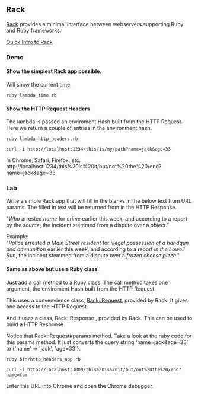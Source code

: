 ## Rack 

[Rack](http://rack.github.io/) provides a minimal interface between webservers supporting Ruby and Ruby frameworks.  

[Quick Intro to Rack](http://rubylearning.com/blog/a-quick-introduction-to-rack/)

### Demo

#### Show the simplest Rack app possible.  
Will show the current time.
 
```
ruby lambda_time.rb
```

#### Show the HTTP Request Headers

The lambda is passed an enviroment Hash built from the HTTP Request. Here we 
return a couple of entries in the environment hash.

```
ruby lambda_http_headers.rb
```

```
curl -i http://localhost:1234/this/is/my/path?name=jack&age=33
```

In Chrome, Safari, Firefox, etc.  
http://localhost:1234/this%20is%20it/but/not%20the%20/end?name=jack&age=33

### Lab
Write a simple Rack app that will fill in the blanks in the below text from URL params. The filled in text will be returned from in the HTTP Response.

"_Who_ arrested _name_ for _crime_ earlier this week, and according to a report by the _source_, the incident stemmed from a dispute over a _object_."

Example:  
"_Police_ arrested _a Main Street resident_ for _illegal possession of a handgun and ammunition_ earlier this week, and according to a report _in the Lowell Sun_, the incident stemmed from a dispute over a _frozen cheese pizza_."


#### Same as above but use a Ruby class.

Just add a call method to a Ruby class. The call method takes one argument, 
the enviroment Hash built from the HTTP Request.

This uses a convenvience class, [Rack::Request](https://github.com/rack/rack/blob/master/lib/rack/request.rb), provided by Rack. It gives one access to 
the HTTP Request.

And it uses a class, Rack::Response , provided by Rack. 
This can be used to build a HTTP Response.

Notice that Rack::Request#params method. Take a look at the ruby code for this params method. It just converts the query string 'name=jack&age=33' to {'name' => 'jack', 'age=33'}.

```
ruby bin/http_headers_app.rb
```

```
curl -i http://localhost:3000/this%20is%20it/but/not%20the%20/end?name=tom
```

Enter this URL into Chrome and open the Chrome debugger.

 




                                                                      
